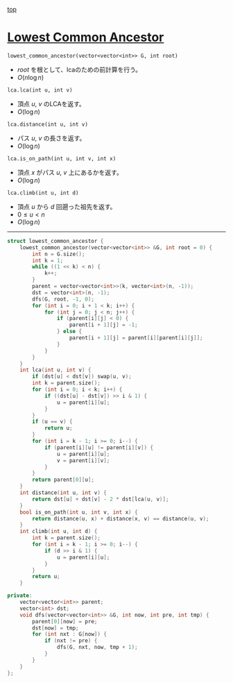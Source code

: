 [top](../../README.md)

# [Lowest Common Ancestor](./lca.cpp)

`lowest_common_ancestor(vector<vector<int>> G, int root)`
- $root$ を根として、lcaのための前計算を行う。
- $O(n\log{n})$

`lca.lca(int u, int v)`
- 頂点 $u$, $v$ のLCAを返す。
- $O(\log{n})$

`lca.distance(int u, int v)`
- パス $u$, $v$ の長さを返す。
- $O(\log{n})$

`lca.is_on_path(int u, int v, int x)`
- 頂点 $x$ がパス $u$, $v$ 上にあるかを返す。
- $O(\log{n})$

`lca.climb(int u, int d)`
- 頂点 $u$ から $d$ 回遡った祖先を返す。
- $0\le u < n$
- $O(\log{n})$

---

```cpp
struct lowest_common_ancestor {
    lowest_common_ancestor(vector<vector<int>> &G, int root = 0) {
        int n = G.size();
        int k = 1;
        while ((1 << k) < n) {
            k++;
        }
        parent = vector<vector<int>>(k, vector<int>(n, -1));
        dst = vector<int>(n, -1);
        dfs(G, root, -1, 0);
        for (int i = 0; i + 1 < k; i++) {
            for (int j = 0; j < n; j++) {
                if (parent[i][j] < 0) {
                    parent[i + 1][j] = -1;
                } else {
                    parent[i + 1][j] = parent[i][parent[i][j]];
                }
            }
        }
    }
    int lca(int u, int v) {
        if (dst[u] < dst[v]) swap(u, v);
        int k = parent.size();
        for (int i = 0; i < k; i++) {
            if ((dst[u] - dst[v]) >> i & 1) {
                u = parent[i][u];
            }
        }
        if (u == v) {
            return u;
        }
        for (int i = k - 1; i >= 0; i--) {
            if (parent[i][u] != parent[i][v]) {
                u = parent[i][u];
                v = parent[i][v];
            }
        }
        return parent[0][u];
    }
    int distance(int u, int v) {
        return dst[u] + dst[v] - 2 * dst[lca(u, v)];
    }
    bool is_on_path(int u, int v, int x) {
        return distance(u, x) + distance(x, v) == distance(u, v);
    }
    int climb(int u, int d) {
        int k = parent.size();
        for (int i = k - 1; i >= 0; i--) {
            if (d >> i & 1) {
                u = parent[i][u];
            }
        }
        return u;
    }

private:
    vector<vector<int>> parent;
    vector<int> dst;
    void dfs(vector<vector<int>> &G, int now, int pre, int tmp) {
        parent[0][now] = pre;
        dst[now] = tmp;
        for (int nxt : G[now]) {
            if (nxt != pre) {
                dfs(G, nxt, now, tmp + 1);
            }
        }
    }
};
```